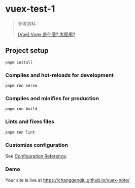 # vuex-test-1

> 參考資料：
>
> [[Vue] Vuex 是什麼? 怎麼用?](https://medium.com/itsems-frontend/vue-vuex1-state-mutations-364163b3acac)

## Project setup

```shell
pnpm install
```

### Compiles and hot-reloads for development

```shell
pnpm run serve
```

### Compiles and minifies for production

```shell
pnpm run build
```

### Lints and fixes files

```shell
pnpm run lint
```

### Customize configuration

See [Configuration Reference](https://cli.vuejs.org/config/).

### Demo

Your site is live at https://changgenglu.github.io/vuex-note/
